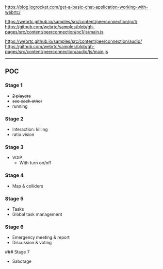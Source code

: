 https://blog.logrocket.com/get-a-basic-chat-application-working-with-webrtc/

https://webrtc.github.io/samples/src/content/peerconnection/pc1/
https://github.com/webrtc/samples/blob/gh-pages/src/content/peerconnection/pc1/js/main.js

https://webrtc.github.io/samples/src/content/peerconnection/audio/
https://github.com/webrtc/samples/blob/gh-pages/src/content/peerconnection/audio/js/main.js

---

## POC

### Stage 1

- ~~2 players~~
- ~~see each other~~
- running

### Stage 2

- Interaction: killing
- ratio vision

### Stage 3

- VOIP
  - With turn on/off

### Stage 4

- Map & colliders

### Stage 5

- Tasks
- Global task management

### Stage 6

- Emergency meeting & report
- Discussion & voting

### Stage 7

- Sabotage
